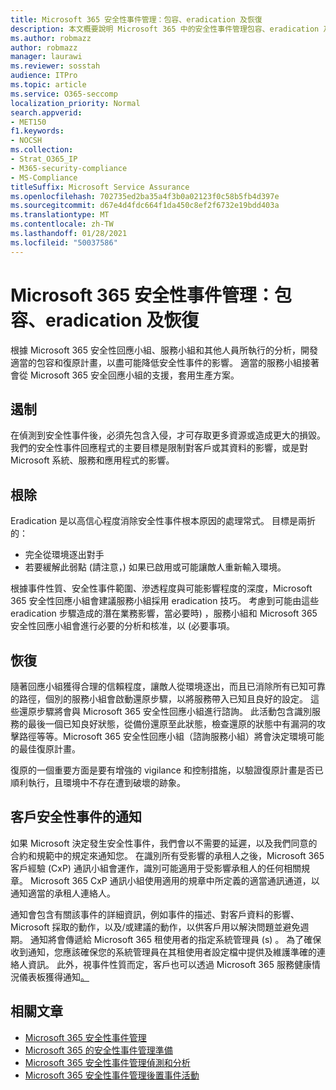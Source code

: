 ```yaml
---
title: Microsoft 365 安全性事件管理：包容、eradication 及恢復
description: 本文概要說明 Microsoft 365 中的安全性事件管理包容、eradication 及復原程式。
ms.author: robmazz
author: robmazz
manager: laurawi
ms.reviewer: sosstah
audience: ITPro
ms.topic: article
ms.service: O365-seccomp
localization_priority: Normal
search.appverid:
- MET150
f1.keywords:
- NOCSH
ms.collection:
- Strat_O365_IP
- M365-security-compliance
- MS-Compliance
titleSuffix: Microsoft Service Assurance
ms.openlocfilehash: 702735ed2ba35a4f3b0a02123f0c58b5fb4d397e
ms.sourcegitcommit: d67e4d4fdc664f1da450c8ef2f6732e19bdd403a
ms.translationtype: MT
ms.contentlocale: zh-TW
ms.lasthandoff: 01/28/2021
ms.locfileid: "50037586"
---
```

# <a name="microsoft-365-security-incident-management-containment-eradication-and-recovery"></a>Microsoft 365 安全性事件管理：包容、eradication 及恢復

根據 Microsoft 365 安全性回應小組、服務小組和其他人員所執行的分析，開發適當的包容和復原計畫，以盡可能降低安全性事件的影響。 適當的服務小組接著會從 Microsoft 365 安全回應小組的支援，套用生產方案。

## <a name="containment"></a>遏制

在偵測到安全性事件後，必須先包含入侵，才可存取更多資源或造成更大的損毀。 我們的安全性事件回應程式的主要目標是限制對客戶或其資料的影響，或是對 Microsoft 系統、服務和應用程式的影響。

## <a name="eradication"></a>根除

Eradication 是以高信心程度消除安全性事件根本原因的處理常式。 目標是兩折的：

- 完全從環境逐出對手
- 若要緩解此弱點 (請注意，) 如果已啟用或可能讓敵人重新輸入環境。

根據事件性質、安全性事件範圍、滲透程度與可能影響程度的深度，Microsoft 365 安全性回應小組會建議服務小組採用 eradication 技巧。 考慮到可能由這些 eradication 步驟造成的潛在業務影響，當必要時) ，服務小組和 Microsoft 365 安全性回應小組會進行必要的分析和核准，以 (必要事項。

## <a name="recovery"></a>恢復

隨著回應小組獲得合理的信賴程度，讓敵人從環境逐出，而且已消除所有已知可靠的路徑，個別的服務小組會啟動還原步驟，以將服務帶入已知且良好的設定。 這些還原步驟將會與 Microsoft 365 安全性回應小組進行諮詢。 此活動包含識別服務的最後一個已知良好狀態，從備份還原至此狀態，檢查還原的狀態中有漏洞的攻擊路徑等等。Microsoft 365 安全性回應小組（諮詢服務小組）將會決定環境可能的最佳復原計畫。

復原的一個重要方面是要有增強的 vigilance 和控制措施，以驗證復原計畫是否已順利執行，且環境中不存在遭到破壞的跡象。

## <a name="customer-notification-of-security-incident"></a>客戶安全性事件的通知

如果 Microsoft 決定發生安全性事件，我們會以不需要的延遲，以及我們同意的合約和規範中的規定來通知您。 在識別所有受影響的承租人之後，Microsoft 365 客戶經驗 (CxP) 通訊小組會運作，識別可能適用于受影響承租人的任何相關規章。 Microsoft 365 CxP 通訊小組使用適用的規章中所定義的適當通訊通道，以通知適當的承租人連絡人。

通知會包含有關該事件的詳細資訊，例如事件的描述、對客戶資料的影響、Microsoft 採取的動作，以及/或建議的動作，以供客戶用以解決問題並避免週期。 通知將會傳遞給 Microsoft 365 租使用者的指定系統管理員 (s) 。 為了確保收到通知，您應該確保您的系統管理員在其租使用者設定檔中提供及維護準確的連絡人資訊。 此外，視事件性質而定，客戶也可以透過 Microsoft 365 服務健康情況儀表板獲得通知[。](http://status.yammer.com/)

## <a name="related-articles"></a>相關文章

- [Microsoft 365 安全性事件管理](assurance-security-incident-management.md)
- [Microsoft 365 的安全性事件管理準備](assurance-sim-preparation.md)
- [Microsoft 365 安全性事件管理偵測和分析](assurance-sim-detection-analysis.md)
- [Microsoft 365 安全性事件管理後置事件活動](assurance-sim-post-incident-activity.md)
